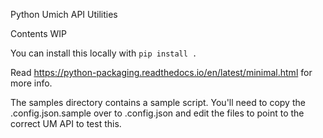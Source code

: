 Python Umich API Utilities

Contents WIP

You can install this locally with 
`pip install .`

Read https://python-packaging.readthedocs.io/en/latest/minimal.html for more info.

The samples directory contains a sample script. You'll need to copy the .config.json.sample over to .config.json and edit the files to point to the correct UM API to test this.
